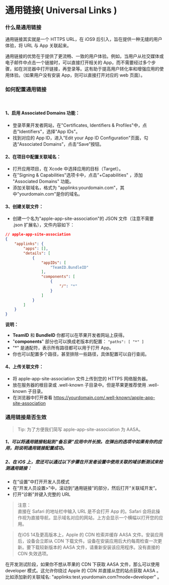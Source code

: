 # 通用链接( Universal Links )

### 什么是通用链接

通用链接其实就是一个 HTTPS URL，在 iOS9 后引入，旨在提供一种无缝的用户体验，将 URL 与 App 关联起来。  

通用链接的优势在于提供了更流畅、一致的用户体验。例如，当用户从社交媒体或电子邮件中点击一个链接时，可以直接打开相关的 App，而不需要经过多个步骤，如在浏览器中打开链接，再登录等。这有助于提高用户转化率和增强应用的使用体验。（如果用户没有安装 App，则可以直接打开对应的 web 页面）。



### 如何配置通用链接  
<br>

#### 1、启用 Associated Domains 功能：
- 登录苹果开发者网站，在"Certificates, Identifiers & Profiles"中，点击"Identifiers"，选择"App IDs"。
- 找到对应的 App ID，进入"Edit your App ID Configuration"页面，勾选“Associated Domains”，点击“Save”按钮。

#### 2、在项目中配置关联域名：
- 打开应用项目，在 Xcode 中选择应用的目标（Target）。
- 在"Signing & Capabilities"选项卡中，点击"+Capabilities" ，添加 "Associated Domains" 功能。
- 添加关联域名，格式为 "applinks:yourdomain.com"，其中"yourdomain.com"是你的域名。
  
#### 3、创建关联文件：
- 创建一个名为"apple-app-site-association"的 JSON 文件（注意不需要 .json 扩展名），文件内容如下：
```json
// apple-app-site-association
{
    "applinks": {
        "apps": [],
        "details": [
            {
                "appIDs": [
                    "TeamID.BundleID"
                ],
                "components": [
                    {
                        "/": "*"
                    }
                ]
            }
        ]
    }
}
```
**说明：**
- **TeamID** 和 **BundleID** 你都可以在苹果开发者网站上获得。
- "**components**" 部分也可以换成老版本的配置： `"paths": [ "*" ]`
- "*" 是通配符，表示所有路径都可以用于打开 App。
- 你也可以配置多个路径，甚至排除一些路径，具体配置可以自行查阅。

#### 4、上传关联文件：

- 将 apple-app-site-association 文件上传到您的 HTTPS 网络服务器。
- 放在服务器的根目录或 .well-known 子目录中。但是苹果更推荐使用 .well-known 子目录。
- 在浏览器中打开查看 <https://yourdomain.com/.well-known/apple-app-site-association> 



### 通用链接是否生效
> Tip: 为了方便我们简写 apple-app-site-association 为 AASA。

##### 1、可以将通用链接粘贴到“备忘录”应用中并长按。在弹出的选项中如果有你的应用，则说明通用链接配置成功。


##### 2、在 iOS 上，您还可以通过以下步骤在开发者设置中使用关联的域诊断测试来检测通用链接：

- 在“设置”中打开开发人员模式
- 在“开发人员设置>”中，滚动到“通用链接”的部分，然后打开“关联域开发”。
- 打开“诊断”并键入完整的 URL

> 注意：  
> 直接在 Safari 的地址栏中输入 URL 是不会打开 App 的。Safari 会将此操作视为直接导航，显示域名对应的网站，上方会显示一个横幅以打开您的应用。


> 在iOS 14及更高版本上，Apple 的 CDN 检索并缓存 AASA 文件。安装应用后，设备会立即从 CDN 下载文件。设备在安装应用后大约每周检查一次更新。要下载较新版本的 AASA 文件，请重新安装该应用程序。没有直接的 CDN 失效选项。

在开发测试阶段，如果你不想从苹果的 CDN 下获取 AASA 文件，那么可以使用 developer 模式。这允许你绕过 Apple 的 CDN 并直接从您的站点获取 AASA 。  
比如添加新的关联域名: "applinks:test.yourdomain.com?mode=developer" 。



